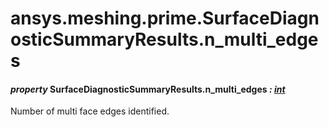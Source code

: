 <a id="ansys-meshing-prime-surfacediagnosticsummaryresults-n-multi-edges"></a>

# ansys.meshing.prime.SurfaceDiagnosticSummaryResults.n_multi_edges

<a id="ansys.meshing.prime.SurfaceDiagnosticSummaryResults.n_multi_edges"></a>

#### *property* SurfaceDiagnosticSummaryResults.n_multi_edges *: [int](https://docs.python.org/3.11/library/functions.html#int)*

Number of multi face edges identified.

<!-- !! processed by numpydoc !! -->
